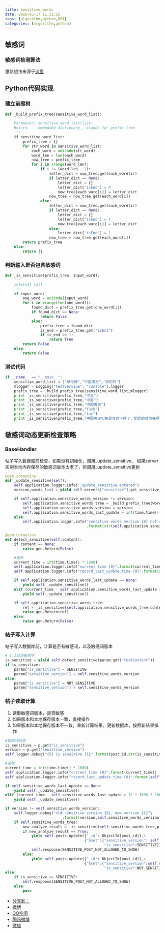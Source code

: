 ```yaml
---
title: sensitive_words
date: 2016-03-17 11:31:15
tags: [algorithm,python,DFA]
categories: [algorithm,python]
---
```


## 敏感词

### 敏感词检测算法

思路想法来源于[这里](http://blog.csdn.net/chenssy/article/details/26961957)

## Python代码实现

### 建立前缀树
```python
def _build_prefix_tree(sensitive_word_list):
    '''
    Parameter: sensitive_word_list(list)
    Return:    embedded dictionary , stands for prefix tree
    '''
    if sensitive_word_list:
        prefix_tree = {}
        for str_word in sensitive_word_list:
            each_word = unicode(str_word)
            word_len = len(each_word)
            now_tree = prefix_tree
            for i in xrange(word_len):
                if i != (word_len - 1):
                    letter_dict = now_tree.get(each_word[i])
                    if letter_dict == None:
                        letter_dict = {}
                        letter_dict["isEnd"] = 0
                        now_tree[each_word[i]] = letter_dict
                    now_tree = now_tree.get(each_word[i])
                else:
                    letter_dict = now_tree.get(each_word[i])
                    if letter_dict == None:
                        letter_dict = {}
                        letter_dict["isEnd"] = 1
                        now_tree[each_word[i]] = letter_dict
                    else:
                        letter_dict["isEnd"] = 1
                    now_tree = now_tree.get(each_word[i])
        return prefix_tree
    else:
        return {}
```

### 判断输入是否包含敏感词
```python
def _is_sensitive(prefix_tree, input_word):
    '''
    internal call
    '''
    if input_word:
        one_word = unicode(input_word)
        for i in xrange(len(one_word)):
            found_dict = prefix_tree.get(one_word[i])
            if found_dict == None:
                return False
            else:
                prefix_tree = found_dict
                is_end = prefix_tree.get("isEnd")
                if is_end == 1:
                    return True
        return False
    else:
        return False
```

### 测试代码

```python
if __name__ == "__main__":
    sensitive_word_list = ["草他妹","中国男足","奶奶的"]
    mlogger = Logging("testService", "console").logger
    prefix_tree = _build_prefix_tree(sensitive_word_list,mlogger)
    print _is_sensitive(prefix_tree,"中女")
    print _is_sensitive(prefix_tree,"中男")
    print _is_sensitive(prefix_tree,"中国男足")
    print _is_sensitive(prefix_tree,"fuck")
    print _is_sensitive(prefix_tree,"fuc")
    print _is_sensitive(prefix_tree,"中国男足实在是臭的不得了，奶奶的草他妹啊，怎么不去死啊，真不要脸")
```

## 敏感词动态更新检查策略

### BaseHandler

帖子写入数据库前检查，如果没有初始化，调用_update_sensitive。
如果server实例本地内存保存的敏感词版本太老了，则调用_update_sensitive更新
```python
@gen.coroutine
def _update_sensitive(self):
    self.application.logger.info("_update_sensitive entered")
    version,words_list = yield self.servers["sensitive"].get_sensitive_words_list(self.auth_header)

    if self.application.sensitive_words_version != version:
        self.application.sensitive_words_tree = _build_prefix_tree(words_list)
        self.application.sensitive_words_version = version
        self.application.sensitive_words_last_update = int(time.time() * 1000)
    else:
        self.application.logger.info("sensitive words version {0} not changed"\
                                     .format(str(self.application.sensitive_words_version)))

@gen.coroutine
def detect_sensitive(self,content):
    if content == None:
        raise gen.Return(False)

    #毫秒
    current_time = int(time.time() * 1000)
    self.application.logger.info("current time {0}".format(current_time))
    self.application.logger.info("record_last_update_time {0}".format(self.application.sensitive_words_last_update))

    if self.application.sensitive_words_last_update == None:
        yield self._update_sensitive()
    elif (current_time - self.application.sensitive_words_last_update > 12 * 3600 * 1000):
        yield self._update_sensitive()

    if self.application.sensitive_words_tree:
        ret = _is_sensitive(self.application.sensitive_words_tree,content)
        raise gen.Return(ret)
    else:
        raise gen.Return(False)
```

### 帖子写入计算

帖子写入数据库前，计算是否有敏感词，以及敏感词版本

```python
# 1.1过滤敏感字
is_sensitive = yield self.detect_sensitive(param.get("textContent"))
if is_sensitive:
    param["is_sensitive"] = SENSITIVE
    param["sensitive_version"] = self.sensitive_words_version
else:
    param["is_sensitive"] = NOT_SENSITIVE
    param["sensitive_version"] = self.sensitive_words_version
```

### 帖子读取计算

1. 读取敏感词版本，是否敏感
2. 如果版本和本地保存版本一致，直接操作
3. 如果版本和本地保存版本不一致，重新计算结果，更新数据库，按照新结果操作

```python
#敏感词检查
is_sensitive = p.get("is_sensitive")
version = p.get("sensitive_version")
self.logger.debug("{0} is sensitive {1}".format(post_id,str(is_sensitive)))

#毫秒
current_time = int(time.time() * 1000)
self.application.logger.info("current time {0}".format(current_time))
self.application.logger.info("record_last_update_time {0}".format(self.sensitive_words_last_update))

if self.sensitive_words_last_update == None:
    yield self._update_sensitive()
elif (current_time - self.sensitive_words_last_update > 12 * 3600 * 1000):
    yield self._update_sensitive()

if version != self.sensitive_words_version:
    self.logger.debug("old sensitive version {0}, new version {1}"\
                          .format(version,self.sensitive_words_version))
    if self.sensitive_words_tree:
        new_analyze_result = _is_sensitive(self.sensitive_words_tree,p.get("textContent"))
        if new_analyze_result == True:
            yield self.posts.update({"_id": ObjectId(post_id)},\
                                    {"$set":{"sensitive_version": self.sensitive_words_version,\
                                             "is_sensitive":SENSITIVE}})
            self.response(SENSITIVE_POST_NOT_ALLOWED_TO_SHOW)
        else:
            yield self.posts.update({"_id": ObjectId(post_id)},\
                                    {"$set":{"sensitive_version":self.sensitive_words_version, \
                                             "is_sensitive":NOT_SENSITIVE}})
else:
    if is_sensitive == SENSITIVE:
        self.response(SENSITIVE_POST_NOT_ALLOWED_TO_SHOW)
    else:
        pass
```
<div class="post-spread">
<div class="ds-share flat" data-thread-key="2016/03/12/vscode-c/" data-title="Mac下VSCode配置为C++ IDE" data-content="" data-url="http://babayetu.github.io/2016/03/12/vscode-c/">
  <div class="ds-share-inline">
    <ul  class="ds-share-icons-16"><li data-toggle="ds-share-icons-more"><a class="ds-more" href="javascript:void(0);">分享到：</a></li><li><a class="ds-weibo" href="javascript:void(0);" data-service="weibo">微博</a></li><li><a class="ds-qzone" href="javascript:void(0);" data-service="qzone">QQ空间</a></li><li><a class="ds-qqt" href="javascript:void(0);" data-service="qqt">腾讯微博</a></li><li><a class="ds-wechat" href="javascript:void(0);" data-service="wechat">微信</a></li>
    </ul>
    <div class="ds-share-icons-more"></div>
  </div>
</div>
</div>